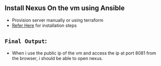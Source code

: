 ## Install Nexus On the vm using Ansible 
* Provision server manually or using terraform 
* [Refer Here](https://github.com/devopswithcloud/devops-repo/blob/main/Nexus/1_Nexus_Installtion.md) for installation steps 


## `Final Output`:
* When i use the public ip of the vm and access the ip at port 8081 from the browser, i should be able to open nexus. 
